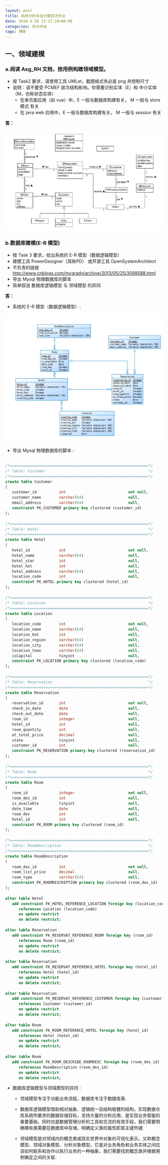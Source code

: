 ```yaml
---
layout: post
title: 系统分析与设计第四次作业
date: 2018-4-28 13:27:10+00:00
categories: 系分作业
tags: 博客
---
```


## 一、领域建模
### a.阅读 Asg_RH 文档，按用例构建领域模型。
- 按 Task2 要求，请使用工具 UMLet，截图格式务必是 png 并控制尺寸
- 说明：请不要受 PCMEF 层次结构影响。你需要识别实体（E）和 中介实体（M，也称状态实体）
  - 在单页面应用（如 vue）中，E 一般与数据库构建有关， M 一般与 store 模式 有关
  - 在 java web 应用中，E 一般与数据库构建有关， M 一般与 session 有关
  
**答：**

<img src="https://github.com/south270/south270.github.io/blob/master/image/h4/%E9%A2%86%E5%9F%9F%E6%A8%A1%E5%9E%8B.png?raw=true">

### b.数据库建模(E-R 模型)
- 按 Task 3 要求，给出系统的 E-R 模型（数据逻辑模型）
- 建模工具 PowerDesigner（简称PD） 或开源工具 OpenSystemArchitect
- 不负责的链接 http://www.cnblogs.com/mcgrady/archive/2013/05/25/3098588.html
- 导出 Mysql 物理数据库的脚本
- 简单叙说 数据库逻辑模型 与 领域模型 的异同

**答：**
- 系统的 E-R 模型（数据逻辑模型）:

<img src="https://github.com/south270/south270.github.io/blob/master/image/h4/%E9%80%BB%E8%BE%91%E6%A8%A1%E5%9E%8B.png?raw=true">


- 导出 Mysql 物理数据库的脚本 :

```sql

/*==============================================================*/
/* Table: Customer                                              */
/*==============================================================*/
create table Customer 
(
   customer_id          int                            not null,
   customer_name        varchar(64)                    null,
   email_address        varchar(64)                    null,
   constraint PK_CUSTOMER primary key clustered (customer_id)
);

/*==============================================================*/
/* Table: Hotel                                                 */
/*==============================================================*/
create table Hotel 
(
   hotel_id             int                            not null,
   hotel_name           varchar(64)                    null,
   hotel_star           int                            null,
   hotel_hot            int                            null,
   hotel_address        varchar(64)                    null,
   location_code        int                            null,
   constraint PK_HOTEL primary key clustered (hotel_id)
);

/*==============================================================*/
/* Table: Location                                              */
/*==============================================================*/
create table Location 
(
   location_code        int                            not null,
   location_name        varchar(64)                    null,
   location_hot         int                            null,
   location_region      varchar(64)                    null,
   location_city        varchar(64)                    null,
   location_town        varchar(64)                    null,
   isCapital            tinyint                        null,
   constraint PK_LOCATION primary key clustered (location_code)
);

/*==============================================================*/
/* Table: Reservation                                           */
/*==============================================================*/
create table Reservation 
(
   reservation_id       int                            not null,
   check_in_date        date                           null,
   check_out_date       date                           null,
   room_id              integer                        null,
   hotel_id             int                            null,
   room_quantity        int                            null,
   at_total_price       decimal                        null,
   state                tinyint                        null,
   customer_id          int                            null,
   constraint PK_RESERVATION primary key clustered (reservation_id)
);

/*==============================================================*/
/* Table: Room                                                  */
/*==============================================================*/
create table Room 
(
   room_id              integer                        not null,
   room_des_id          int                            null,
   is_available         tinyint                        null,
   date_time            date                           null,
   room_des             int                            null,
   hotel_id             int                            null,
   constraint PK_ROOM primary key clustered (room_id)
);

/*==============================================================*/
/* Table: RoomDescription                                       */
/*==============================================================*/
create table RoomDescription 
(
   room_des_id          int                            not null,
   room_list_price      decimal                        null,
   room_type            varchar(64)                    null,
   constraint PK_ROOMDESCRIPTION primary key clustered (room_des_id)
);

alter table Hotel
   add constraint FK_HOTEL_REFERENCE_LOCATION foreign key (location_code)
      references Location (location_code)
      on update restrict
      on delete restrict;

alter table Reservation
   add constraint FK_RESERVAT_REFERENCE_ROOM foreign key (room_id)
      references Room (room_id)
      on update restrict
      on delete restrict;

alter table Reservation
   add constraint FK_RESERVAT_REFERENCE_HOTEL foreign key (hotel_id)
      references Hotel (hotel_id)
      on update restrict
      on delete restrict;

alter table Reservation
   add constraint FK_RESERVAT_REFERENCE_CUSTOMER foreign key (customer_id)
      references Customer (customer_id)
      on update restrict
      on delete restrict;

alter table Room
   add constraint FK_ROOM_REFERENCE_HOTEL foreign key (hotel_id)
      references Hotel (hotel_id)
      on update restrict
      on delete restrict;

alter table Room
   add constraint FK_ROOM_DESCRIBE_ROOMDESC foreign key (room_des_id)
      references RoomDescription (room_des_id)
      on update restrict
      on delete restrict;


```
- 数据库逻辑模型与领域模型的异同 :
  - 领域模型专注于功能业务流程，数据库专注于数据库表.
  
  - 数据库逻辑模型借助相对抽象、逻辑统一且结构稳健的结构，实现数据仓库系统所要求的数据存储目标，支持大量的分析应用，是实现业务智能的重要基础，同时也是数据管理分析的工具和交流的有效手段，我们需要明确哪些类需要在数据库中存储，明确定义类的属性即其主键外键.
  - 领域模型是对领域内的概念类或现实世界中对象的可视化表示。又称概念模型、领域对象模型、分析对象模型。它是对业务角色和业务实体之间应该如何联系和协作以执行业务的一种抽象，我们需要找到概念类并根据用例确定之间的关联.
  

